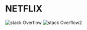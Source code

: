 # NETFLIX

![stack Overflow](https://www.linkpicture.com/q/Simulator-Screen-Shot-iPhone-14-Pro-2022-12-30-at-16.04.26_1.png) ![stack Overflow2](https://www.linkpicture.com/q/Simulator-Screen-Shot-iPhone-14-Pro-2022-12-30-at-16.04.52.png)


